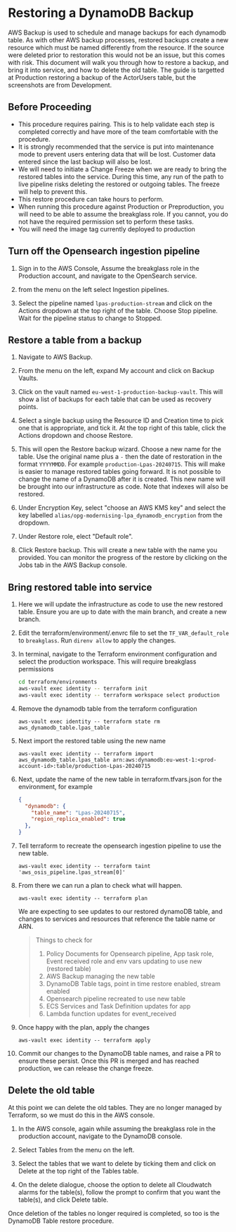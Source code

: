 # Restoring a DynamoDB Backup

AWS Backup is used to schedule and manage backups for each dynamodb table.
As with other AWS backup processes, restored backups create a new resource which must be named differently from the resource. If the source were deleted prior to restoration this would not be an
issue, but this comes with risk.
This document will walk you through how to restore a backup, and bring it into service, and how to delete the old table.
The guide is targetted at Production restoring a backup of the ActorUsers table, but the screenshots are from Development.

## Before Proceeding

- This procedure requires pairing. This is to help validate each step is completed correctly and have more of the team comfortable with the procedure.
- It is strongly recommended that the service is put into maintenance mode to prevent users entering data that will be lost. Customer data entered since the last backup will also be lost.
- We will need to initiate a Change Freeze when we are ready to bring the restored tables into the service. During this time, any run of the path to live pipeline risks deleting the restored or outgoing
tables. The freeze will help to prevent this.
- This restore procedure can take hours to perform.
- When running this procedure against Production or Preproduction, you will need to be able to assume the breakglass role. If you cannot, you do not have the required permission set to perform these
tasks.
- You will need the image tag currently deployed to production

## Turn off the Opensearch ingestion pipeline

1. Sign in to the AWS Console, Assume the breakglass role in the Production account, and navigate to the OpenSearch service.

1. from the menu on the left select Ingestion pipelines.

1. Select the pipeline named `lpas-production-stream` and click on the Actions dropdown at the top right of the table. Choose Stop pipeline. Wait for the pipeline status to change to Stopped.

## Restore a table from a backup

1. Navigate to AWS Backup.

1. From the menu on the left, expand My account and click on Backup Vaults.

1. Click on the vault named `eu-west-1-production-backup-vault`. This will show a list of backups for each table that can be used as recovery points.

1. Select a single backup using the Resource ID and Creation time to pick one that is appropriate, and tick it. At the top right of this table, click the Actions dropdown and choose Restore.

1. This will open the Restore backup wizard. Choose a new name for the table. Use the original name plus a `-` then the date of restoration in the format `YYYYMMDD`. For example `production-Lpas-20240715`. This will make is
easier to manage restored tables going forward. It is not possible to change the name of a DynamoDB after it is created. This new name will be brought into our infrastructure as code. Note that indexes will also be restored.

1. Under Encryption Key, select "choose an AWS KMS key" and select the key labelled `alias/opg-modernising-lpa_dynamodb_encryption` from the dropdown.

1. Under Restore role, elect "Default role".

1. Click Restore backup. This will create a new table with the name you provided. You can monitor the progress of the restore by clicking on the Jobs tab in the AWS Backup console.

## Bring restored table into service

1. Here we will update the infrastructure as code to use the new restored table. Ensure you are up to date with the main branch, and create a new branch.

1. Edit the terraform/environment/.envrc file to set the `TF_VAR_default_role` to `breakglass`. Run `direnv allow` to apply the changes.

1. In terminal, navigate to the Terraform environment configuration and select the production workspace. This will require breakglass permissions

    ```bash
    cd terraform/environments
    aws-vault exec identity -- terraform init
    aws-vault exec identity -- terraform workspace select production
    ```

1. Remove the dynamodb table from the terraform configuration

    ```shell
    aws-vault exec identity -- terraform state rm aws_dynamodb_table.lpas_table
    ```

1. Next import the restored table using the new name

    ```shell
    aws-vault exec identity -- terraform import aws_dynamodb_table.lpas_table arn:aws:dynamodb:eu-west-1:<prod-account-id>:table/production-Lpas-20240715
    ```

1. Next, update the name of the new table in terraform.tfvars.json for the environment, for example

    ```json
    {
      "dynamodb": {
        "table_name": "Lpas-20240715",
        "region_replica_enabled": true
      },
    }
    ```

1. Tell terraform to recreate the opensearch ingestion pipeline to use the new table.

    ```shell
    aws-vault exec identity -- terraform taint 'aws_osis_pipeline.lpas_stream[0]'
    ```

1. From there we can run a plan to check what will happen.

    ```shell
    aws-vault exec identity -- terraform plan
    ```

    We are expecting to see updates to our restored dynamoDB table, and changes to services and resources that reference the table name or ARN.

    > Things to check for
    > 1. Policy Documents for Opensearch pipeline, App task role, Event received role and env vars updating to use new (restored table)
    > 1. AWS Backup managing the new table
    > 1. DynamoDB Table tags, point in time restore enabled, stream enabled
    > 1. Opensearch pipeline recreated to use new table
    > 1. ECS Services and Task Definition updates for app
    > 1. Lambda function updates for event_received

1. Once happy with the plan, apply the changes

    ```shell
    aws-vault exec identity -- terraform apply
    ```

1. Commit our changes to the DynamoDB table names, and raise a PR to ensure these persist.
    Once this PR is merged and has reached production, we can release the change freeze.

## Delete the old table

At this point we can delete the old tables. They are no longer managed by Terraform, so we must do this in the AWS console.

1. In the AWS console, again while assuming the breakglass role in the production account, navigate to the DynamoDB console.

1. Select Tables from the menu on the left.

1. Select the tables that we want to delete by ticking them and click on Delete at the top right of the Tables table.

1. On the delete dialogue, choose the option to delete all Cloudwatch alarms for the table(s), follow the prompt to confirm that you want the table(s), and click Delete table.

Once deletion of the tables no longer required is completed, so too is the DynamoDB Table restore procedure.
